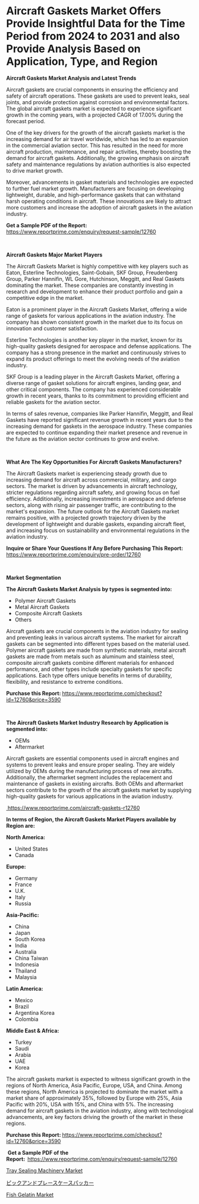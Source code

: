 <p><h1>Aircraft Gaskets Market Offers Provide Insightful Data for the Time Period from 2024 to 2031 and also Provide Analysis Based on Application, Type, and Region</h1></p><p><strong>Aircraft Gaskets Market Analysis and Latest Trends</strong></p>
<p><p>Aircraft gaskets are crucial components in ensuring the efficiency and safety of aircraft operations. These gaskets are used to prevent leaks, seal joints, and provide protection against corrosion and environmental factors. The global aircraft gaskets market is expected to experience significant growth in the coming years, with a projected CAGR of 17.00% during the forecast period.</p><p>One of the key drivers for the growth of the aircraft gaskets market is the increasing demand for air travel worldwide, which has led to an expansion in the commercial aviation sector. This has resulted in the need for more aircraft production, maintenance, and repair activities, thereby boosting the demand for aircraft gaskets. Additionally, the growing emphasis on aircraft safety and maintenance regulations by aviation authorities is also expected to drive market growth.</p><p>Moreover, advancements in gasket materials and technologies are expected to further fuel market growth. Manufacturers are focusing on developing lightweight, durable, and high-performance gaskets that can withstand harsh operating conditions in aircraft. These innovations are likely to attract more customers and increase the adoption of aircraft gaskets in the aviation industry.</p></p>
<p><strong>Get a Sample PDF of the Report:&nbsp;</strong> <a href="https://www.reportprime.com/enquiry/request-sample/12760">https://www.reportprime.com/enquiry/request-sample/12760</a></p>
<p>&nbsp;</p>
<p><strong>Aircraft Gaskets Major Market Players</strong></p>
<p><p>The Aircraft Gaskets Market is highly competitive with key players such as Eaton, Esterline Technologies, Saint-Gobain, SKF Group, Freudenberg Group, Parker Hannifin, WL Gore, Hutchinson, Meggitt, and Real Gaskets dominating the market. These companies are constantly investing in research and development to enhance their product portfolio and gain a competitive edge in the market.</p><p>Eaton is a prominent player in the Aircraft Gaskets Market, offering a wide range of gaskets for various applications in the aviation industry. The company has shown consistent growth in the market due to its focus on innovation and customer satisfaction.</p><p>Esterline Technologies is another key player in the market, known for its high-quality gaskets designed for aerospace and defense applications. The company has a strong presence in the market and continuously strives to expand its product offerings to meet the evolving needs of the aviation industry.</p><p>SKF Group is a leading player in the Aircraft Gaskets Market, offering a diverse range of gasket solutions for aircraft engines, landing gear, and other critical components. The company has experienced considerable growth in recent years, thanks to its commitment to providing efficient and reliable gaskets for the aviation sector.</p><p>In terms of sales revenue, companies like Parker Hannifin, Meggitt, and Real Gaskets have reported significant revenue growth in recent years due to the increasing demand for gaskets in the aerospace industry. These companies are expected to continue expanding their market presence and revenue in the future as the aviation sector continues to grow and evolve.</p></p>
<p>&nbsp;</p>
<p><strong>What Are The Key Opportunities For Aircraft Gaskets Manufacturers?</strong></p>
<p><p>The Aircraft Gaskets market is experiencing steady growth due to increasing demand for aircraft across commercial, military, and cargo sectors. The market is driven by advancements in aircraft technology, stricter regulations regarding aircraft safety, and growing focus on fuel efficiency. Additionally, increasing investments in aerospace and defense sectors, along with rising air passenger traffic, are contributing to the market's expansion. The future outlook for the Aircraft Gaskets market remains positive, with a projected growth trajectory driven by the development of lightweight and durable gaskets, expanding aircraft fleet, and increasing focus on sustainability and environmental regulations in the aviation industry.</p></p>
<p><strong>Inquire or Share Your Questions If Any Before Purchasing This Report:</strong> <a href="https://www.reportprime.com/enquiry/pre-order/12760">https://www.reportprime.com/enquiry/pre-order/12760</a></p>
<p>&nbsp;</p>
<p><strong>Market Segmentation</strong></p>
<p><strong>The Aircraft Gaskets Market Analysis by types is segmented into:</strong></p>
<p><ul><li>Polymer Aircraft Gaskets</li><li>Metal Aircraft Gaskets</li><li>Composite Aircraft Gaskets</li><li>Others</li></ul></p>
<p><p>Aircraft gaskets are crucial components in the aviation industry for sealing and preventing leaks in various aircraft systems. The market for aircraft gaskets can be segmented into different types based on the material used. Polymer aircraft gaskets are made from synthetic materials, metal aircraft gaskets are made from metals such as aluminum and stainless steel, composite aircraft gaskets combine different materials for enhanced performance, and other types include specialty gaskets for specific applications. Each type offers unique benefits in terms of durability, flexibility, and resistance to extreme conditions.</p></p>
<p><strong>Purchase this Report:&nbsp;</strong><a href="https://www.reportprime.com/checkout?id=12760&price=3590">https://www.reportprime.com/checkout?id=12760&price=3590</a></p>
<p>&nbsp;</p>
<p><strong>The Aircraft Gaskets Market Industry Research by Application is segmented into:</strong></p>
<p><ul><li>OEMs</li><li>Aftermarket</li></ul></p>
<p><p>Aircraft gaskets are essential components used in aircraft engines and systems to prevent leaks and ensure proper sealing. They are widely utilized by OEMs during the manufacturing process of new aircrafts. Additionally, the aftermarket segment includes the replacement and maintenance of gaskets in existing aircrafts. Both OEMs and aftermarket sectors contribute to the growth of the aircraft gaskets market by supplying high-quality gaskets for various applications in the aviation industry.</p></p>
<p><a href="https://www.reportprime.com/aircraft-gaskets-r12760">&nbsp;https://www.reportprime.com/aircraft-gaskets-r12760</a></p>
<p><strong>In terms of Region, the Aircraft Gaskets Market Players available by Region are:</strong></p>
<p>
    <p> <strong> North America: </strong>
        <ul>
            <li>United States</li>
            <li>Canada</li>
        </ul>
        </p> 
    <p> <strong> Europe: </strong>
        <ul>
            <li>Germany</li>
            <li>France</li>
            <li>U.K.</li>
            <li>Italy</li>
            <li>Russia</li>
        </ul>
        </p> 
    <p> <strong> Asia-Pacific: </strong>
        <ul>
            <li>China</li>
            <li>Japan</li>
            <li>South Korea</li>
            <li>India</li>
            <li>Australia</li>
            <li>China Taiwan</li>
            <li>Indonesia</li>
            <li>Thailand</li>
            <li>Malaysia</li>
        </ul>
        </p> 
    <p> <strong> Latin America: </strong>
        <ul>
            <li>Mexico</li>
            <li>Brazil</li>
            <li>Argentina Korea</li>
            <li>Colombia</li>
        </ul>
        </p> 
    <p> <strong> Middle East & Africa: </strong>
        <ul>
            <li>Turkey</li>
            <li>Saudi</li>
            <li>Arabia</li>
            <li>UAE</li>
            <li>Korea</li>
        </ul>
    </p>
    </p>
<p><p>The aircraft gaskets market is expected to witness significant growth in the regions of North America, Asia Pacific, Europe, USA, and China. Among these regions, North America is projected to dominate the market with a market share of approximately 35%, followed by Europe with 25%, Asia Pacific with 20%, USA with 15%, and China with 5%. The increasing demand for aircraft gaskets in the aviation industry, along with technological advancements, are key factors driving the growth of the market in these regions.</p></p>
<p><strong>Purchase this Report: </strong><a href="https://www.reportprime.com/checkout?id=12760&price=3590">https://www.reportprime.com/checkout?id=12760&price=3590</a></p>
<p>&nbsp;<strong>Get a Sample PDF of the Report:&nbsp;&nbsp;</strong><a href="https://www.reportprime.com/enquiry/request-sample/12760">https://www.reportprime.com/enquiry/request-sample/12760</a></p>
<p><strong></strong></p>
<p><p><a href="https://github.com/CliffMedina6/Market-Research-Report-List-4/blob/main/tray-sealing-machinery-market.md">Tray Sealing Machinery Market</a></p><p><a href="https://github.com/mreklxf44233/Market-Research-Report-List-1/blob/main/942383320612.md">ピックアンドプレースケースパッカー</a></p><p><a href="https://eight-handstand-8fb.notion.site/Fish-Gelatin-Market-Size-Global-Industry-Overview-Market-Segmentation-and-Forecast-2024-to-2031-cae476ef43c740e789a6dbe92628e374">Fish Gelatin Market</a></p></p>